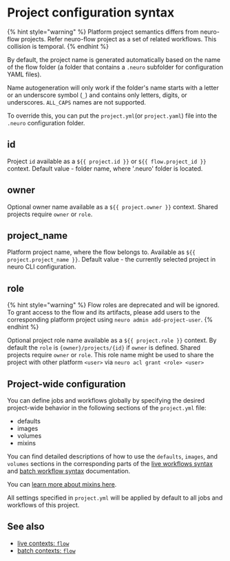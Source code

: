 # Project configuration syntax

{% hint style="warning" %}
Platform project semantics differs from neuro-flow projects. Refer neuro-flow project as a set of related workflows. This collision is temporal.
{% endhint %}

By default, the project name is generated automatically based on the name of the flow folder (a folder that contains a `.neuro` subfolder for configuration YAML files).

Name autogeneration will only work if the folder's name starts with a letter or an underscore symbol (`_`) and contains only letters, digits, or underscores. `ALL_CAPS` names are not supported.

To override this, you can put the `project.yml`(or `project.yaml`) file into the `.neuro` configuration folder.

## id

Project `id` available as a `${{ project.id }}` or `${{ flow.project_id }}` context. Default value - folder name, where '.neuro' folder is located.

## owner

Optional owner name available as a `${{ project.owner }}` context. Shared projects require `owner` or `role`.

## project\_name

Platform project name, where the flow belongs to. Available as `${{ project.project_name }}`. Default value -  the currently selected project in neuro CLI configuration.

## role

{% hint style="warning" %}
Flow roles are deprecated and will be ignored. To grant access to the flow and its artifacts, please add users to the corresponding platform project using `neuro admin add-project-user`.
{% endhint %}

Optional project role name available as a `${{ project.role }}` context. By default the `role` is `{owner}/projects/{id}` if `owner` is defined. Shared projects require `owner` or `role`. This role name might be used to share the project with other platform `<user>` via `neuro acl grant <role> <user>`

## Project-wide configuration

You can define jobs and workflows globally by specifying the desired project-wide behavior in the following sections of the `project.yml` file:

* defaults
* images
* volumes
* mixins

You can find detailed descriptions of how to use the `defaults`, `images`, and `volumes` sections in the corresponding parts of the [live workflows syntax](live-workflow-syntax/) and [batch workflow syntax](batch-workflow-syntax/) documentation.

You can [learn more about mixins here](../mixins.md).

All settings specified in `project.yml` will be applied by default to all jobs and workflows of this project.

## See also

* [live contexts: `flow`](live-workflow-syntax/live-contexts.md#project-context)
* [batch contexts: `flow`](batch-workflow-syntax/batch-contexts.md#project-context)
